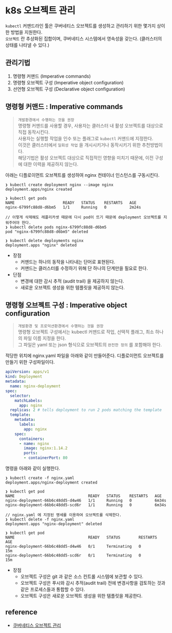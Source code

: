 # k8s 오브젝트 관리
`kubectl` 커맨드라인 툴은 쿠버네티스 오브젝트를 생성하고 관리하기 위한 몇가지 상이한 방법을 지원한다.   
`오브젝트` 란 추상화된 집합이며, 쿠버네티스 시스템에서 영속성을 갖는다. (클러스터의 상태를 나타낼 수 있다.)

## 관리기법
1. 명령형 커맨드 (Imperative commands)
2. 명령형 오브젝트 구성 (Imperative object configuration)
3. 선언형 오브젝트 구성 (Declarative object configuration)

## 명령형 커맨드 : Imperative commands
> `개발환경에서 수행하는 것을 권장`   
> 명령형 커맨드를 사용할 경우, 사용자는 클러스터 내 활성 오브젝트를 대상으로 직접 동작시킨다.   
> 사용자는 실행할 작업을 인수 또는 플래그로 `kubectl` 커맨드에 지정한다.   
> 이것은 클러스터에서 `일회성 작업` 을 개시시키거나 동작시키기 위한 추천방법이다.   
> 해당기법은 활성 오브젝트 대상으로 직접적인 영향을 미치기 때문에, 이전 구성에 대한 이력을 제공하지 않는다.

아래는 디플로이먼트 오브젝트를 생성하여 nginx 컨테이너 인스턴스를 구동시킨다.
```terminal
❯ kubectl create deployment nginx --image nginx
deployment.apps/nginx created

❯ kubectl get pods
NAME                     READY   STATUS    RESTARTS   AGE
nginx-6799fc88d8-d6bm5   1/1     Running   0          2m24s

// 이렇게 삭제해도 레플리카셋 때문에 다시 pod이 뜨기 때문에 deployment 오브젝트를 지워주어야 한다.
❯ kubectl delete pods nginx-6799fc88d8-d6bm5
pod "nginx-6799fc88d8-d6bm5" deleted

❯ kubectl delete deployments nginx
deployment.apps "nginx" deleted
```
* 장점
  * 커맨드는 하나의 동작을 나타내는 단어로 표현된다.
  * 커맨드는 클러스터를 수정하기 위해 단 하나의 단계만을 필요로 한다.
* 단점
  * 변경에 대한 감시 추적 (audit trail) 을 제공하지 않는다.
  * 새로운 오브젝트 생성을 위한 템플릿을 제공하지 않는다.

## 명령형 오브젝트 구성 : Imperative object configuration
> `개발환경 및 프로덕션환경에서 수행하는 것을 권장`   
> 명령형 오브젝트 구성에서는 kubectl 커맨드로 작업, 선택적 플래그, 최소 하나의 파일 이름 지정을 한다.   
> 그 파일은 yaml 또는 json 형식으로 오브젝트의 `완전한 정의` 를 포함해야 한다.   

적당한 위치에 nginx.yaml 파일을 아래와 같이 만들어준다. 디플로이먼트 오브젝트를 만들기 위한 구성파일이다.
```yaml
apiVersion: apps/v1
kind: Deployment
metadata:
  name: nginx-deployment
spec:
  selector:
    matchLabels:
      app: nginx
  replicas: 2 # tells deployment to run 2 pods matching the template
  template:
    metadata:
      labels:
        app: nginx
    spec:
      containers:
      - name: nginx
        image: nginx:1.14.2
        ports:
        - containerPort: 80
```

명령을 아래와 같이 실행한다.
```shell
❯ kubectl create -f nginx.yaml
deployment.apps/nginx-deployment created

❯ kubectl get pod
NAME                                READY   STATUS    RESTARTS   AGE
nginx-deployment-66b6c48dd5-d4w46   1/1     Running   0          6m34s
nginx-deployment-66b6c48dd5-scd6r   1/1     Running   0          6m34s

// nginx.yaml 에 지정된 명세를 이용하여 오브젝트를 삭제한다.
❯ kubectl delete -f nginx.yaml
deployment.apps "nginx-deployment" deleted

❯ kubectl get pod
NAME                                READY   STATUS        RESTARTS   AGE
nginx-deployment-66b6c48dd5-d4w46   0/1     Terminating   0          15m
nginx-deployment-66b6c48dd5-scd6r   0/1     Terminating   0          15m
```
* 장점
  * 오브젝트 구성은 git 과 같은 소스 컨트롤 시스템에 보관할 수 있다.
  * 오브젝트 구성은 푸시와 감시 추적(audit trail) 전에 변경사항을 검토하는 것과 같은 프로세스들과 통합할 수 있다.
  * 오브젝트 구성은 새로운 오브젝트 생성을 위한 템플릿을 제공한다. 

## reference
* [쿠버네티스 오브젝트 관리](https://kubernetes.io/ko/docs/concepts/overview/working-with-objects/object-management/)
